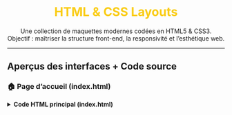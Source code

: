 

<h1 align="center" style="color:#facc15;">HTML & CSS Layouts</h1>

<p align="center">
  Une collection de maquettes modernes codées en HTML5 & CSS3.<br>
  Objectif : maîtriser la structure front-end, la responsivité et l’esthétique web.
</p>

---

## Aperçus des interfaces + Code source

### 🏠 Page d’accueil (index.html)



<details>
<summary><strong>Code HTML principal (index.html)</strong></summary>

```html
<!DOCTYPE html>
<html lang="fr">
<head>
  <meta charset="UTF-8">
  <meta name="viewport" content="width=device-width, initial-scale=1.0">
  <title>Accueil</title>
  <link rel="stylesheet" href="style.css">
</head>
<body>
  <header>
    <h1>Bienvenue</h1>
  </header>
  <main>
    <p>Ceci est une landing page simple.</p>
  </main>
</body>
</html>
